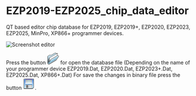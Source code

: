 # EZP2019-EZP2025_chip_data_editor
QT based editor  chip database for EZP2019, EZP2019+, EZP2020, EZP2023, EZP2025, MinPro, XP866+ programmer devices.

![Screenshot editor](https://github.com/bigbigmdm/EZP2019-EZP2025_chip_data_editor/blob/main/img/ezp_editor.png)

Press the button ![read](img/open.png) for open the database file (Depending on the name of your programmer device EZP2019.Dat, EZP2020.Dat, EZP2023+.Dat, EZP2025.Dat, XP866+.Dat)
For save the changes in binary file press the button  ![save](img/save.png).

